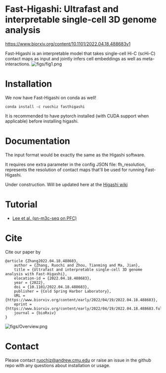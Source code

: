 # Fast-Higashi: Ultrafast and interpretable single-cell 3D genome analysis
https://www.biorxiv.org/content/10.1101/2022.04.18.488683v1

Fast-Higashi is an interpretable model that takes single-cell Hi-C (scHi-C) contact maps as input and jointly infers cell embeddings as well as meta-interactions.
![figs/fig1.png](https://github.com/ma-compbio/Fast-Higashi/blob/main/figs/fig1.png)
# Installation

We now have Fast-Higashi on conda as well!

`conda install -c ruochiz fasthigashi`

It is recommended to have pytorch installed (with CUDA support when applicable) before installing higashi.

# Documentation
The input format would be exactly the same as the Higashi software. 

It requires one extra parameter in the config JSON file: fh_resolution, represents the resolution of contact maps that'll be used for running Fast-Higashi.

Under construction. Will be updated here at the [Higashi wiki](https://github.com/ma-compbio/Higashi/wiki)

# Tutorial
- [Lee et al. (sn-m3c-seq on PFC)](https://github.com/ma-compbio/Fast-Higashi/blob/main/PFC%20tutorial.ipynb)

# Cite

Cite our paper by

```
@article {Zhang2022.04.18.488683,
	author = {Zhang, Ruochi and Zhou, Tianming and Ma, Jian},
	title = {Ultrafast and interpretable single-cell 3D genome analysis with Fast-Higashi},
	elocation-id = {2022.04.18.488683},
	year = {2022},
	doi = {10.1101/2022.04.18.488683},
	publisher = {Cold Spring Harbor Laboratory},
	URL = {https://www.biorxiv.org/content/early/2022/04/19/2022.04.18.488683},
	eprint = {https://www.biorxiv.org/content/early/2022/04/19/2022.04.18.488683.full.pdf},
	journal = {bioRxiv}
}
```

![figs/Overview.png](https://github.com/ma-compbio/Fast-Higashi/blob/main/figs/higashi_title.png)



# Contact

Please contact ruochiz@andrew.cmu.edu or raise an issue in the github repo with any questions about installation or usage. 